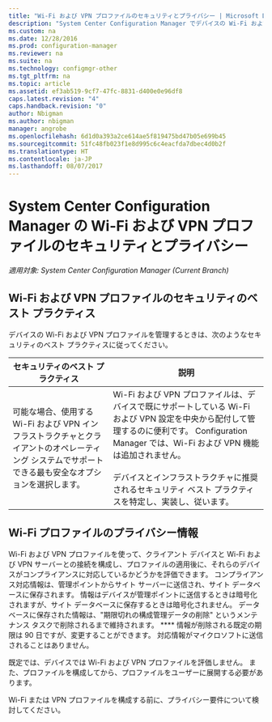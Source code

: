 ```yaml
---
title: "Wi-Fi および VPN プロファイルのセキュリティとプライバシー | Microsoft Docs"
description: "System Center Configuration Manager でデバイスの Wi-Fi および VPN プロファイルを管理する場合のセキュリティのベスト プラクティスについて説明します。"
ms.custom: na
ms.date: 12/28/2016
ms.prod: configuration-manager
ms.reviewer: na
ms.suite: na
ms.technology: configmgr-other
ms.tgt_pltfrm: na
ms.topic: article
ms.assetid: ef3ab519-9cf7-47fc-8831-d400e0e96df8
caps.latest.revision: "4"
caps.handback.revision: "0"
author: Nbigman
ms.author: nbigman
manager: angrobe
ms.openlocfilehash: 6d1d0a393a2ce614ae5f819475bd47b05e699b45
ms.sourcegitcommit: 51fc48fb023f1e8d995c6c4eacfda7dbec4d0b2f
ms.translationtype: HT
ms.contentlocale: ja-JP
ms.lasthandoff: 08/07/2017
---
```

# <a name="security-and-privacy-for-wi-fi-and-vpn-profiles-in-system-center-configuration-manager"></a>System Center Configuration Manager の Wi-Fi および VPN プロファイルのセキュリティとプライバシー

*適用対象: System Center Configuration Manager (Current Branch)*

##  <a name="security-best-practices-for-wi-fi--and-vpn-profiles"></a>Wi-Fi および VPN プロファイルのセキュリティのベスト プラクティス  
 デバイスの Wi-Fi および VPN プロファイルを管理するときは、次のようなセキュリティのベスト プラクティスに従ってください。  

|セキュリティのベスト プラクティス|説明|  
|----------------------------|----------------------|  
|可能な場合、使用する Wi-Fi および VPN インフラストラクチャとクライアントのオペレーティング システムでサポートできる最も安全なオプションを選択します。|Wi-Fi および VPN プロファイルは、デバイスで既にサポートしている Wi-Fi および VPN 設定を中央から配付して管理するのに便利です。 Configuration Manager では、Wi-Fi および VPN 機能は追加されません。<br /><br /> デバイスとインフラストラクチャに推奨されるセキュリティ ベスト プラクティスを特定し、実装し、従います。|  

## <a name="privacy-information-for-wi-fi-profiles"></a>Wi-Fi プロファイルのプライバシー情報  
 Wi-Fi および VPN プロファイルを使って、クライアント デバイスと Wi-Fi および VPN サーバーとの接続を構成し、プロファイルの適用後に、それらのデバイスがコンプライアンスに対応しているかどうかを評価できます。 コンプライアンス対応情報は、管理ポイントからサイト サーバーに送信され、サイト データベースに保存されます。 情報はデバイスが管理ポイントに送信するときは暗号化されますが、サイト データベースに保存するときは暗号化されません。 データベースに保存された情報は、"期限切れの構成管理データの削除" というメンテナンス タスクで削除されるまで維持されます。 **** 情報が削除される既定の期限は 90 日ですが、変更することができます。 対応情報がマイクロソフトに送信されることはありません。  

 既定では、デバイスでは Wi-Fi および VPN プロファイルを評価しません。 また、プロファイルを構成してから、プロファイルをユーザーに展開する必要があります。  

 Wi-Fi または VPN プロファイルを構成する前に、プライバシー要件について検討してください。  
